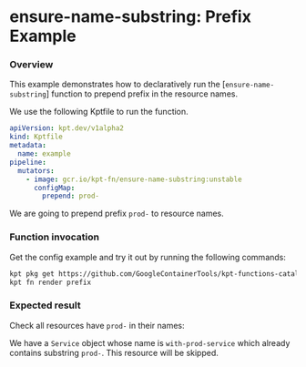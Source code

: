 # ensure-name-substring: Prefix Example

### Overview

This example demonstrates how to declaratively run the [`ensure-name-substring`]
function to prepend prefix in the resource names.

We use the following Kptfile to run the function.

```yaml
apiVersion: kpt.dev/v1alpha2
kind: Kptfile
metadata:
  name: example
pipeline:
  mutators:
    - image: gcr.io/kpt-fn/ensure-name-substring:unstable
      configMap:
        prepend: prod-
```

We are going to prepend prefix `prod-` to resource names.

### Function invocation

Get the config example and try it out by running the following commands:

```sh
kpt pkg get https://github.com/GoogleContainerTools/kpt-functions-catalog.git/examples/ensure-name-substring/prefix .
kpt fn render prefix
```

### Expected result

Check all resources have `prod-` in their names:

We have a `Service` object whose name is `with-prod-service` which already
contains substring `prod-`. This resource will be skipped.

[ensure-name-substring]: https://catalog.kpt.dev/ensure-name-substring/v0.1/
